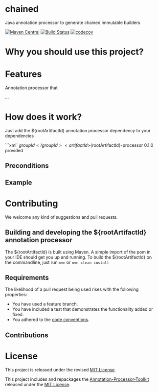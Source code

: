 # chained
Java annotation processor to generate chained immutable builders

[![Maven Central](https://maven-badges.herokuapp.com/maven-central/${groupId}/${rootArtifactId}/badge.svg)](https://maven-badges.herokuapp.com/maven-central/${groupId}/${rootArtifactId})
[![Build Status](https://travis-ci.org/toolisticon/${rootArtifactId}.svg?branch=master)](https://travis-ci.org/toolisticon/${rootArtifactId})
[![codecov](https://codecov.io/gh/toolisticon/${rootArtifactId}/branch/master/graph/badge.svg)](https://codecov.io/gh/toolisticon/${rootArtifactId})

# Why you should use this project?


# Features
Annotation processor that

...

# How does it work?

Just add the ${rootArtifactId} annotation processor dependency to your dependencies

```xml`
<dependencies>
    <!-- must be on provided scope since it is just needed at compile time -->
    <dependency>
        <groupId>${groupId}</groupId>
        <artifactId>${rootArtifactId}-processor</artifactId>
        <version>0.1.0</version>
        <scope>provided</scope>
    </dependency>
</dependencies>
``


## Preconditions

## Example
    
# Contributing

We welcome any kind of suggestions and pull requests.

## Building and developing the ${rootArtifactId} annotation processor

The ${rootArtifactId} is built using Maven.
A simple import of the pom in your IDE should get you up and running. To build the ${rootArtifactId} on the commandline, just run `mvn` or `mvn clean install`

## Requirements

The likelihood of a pull request being used rises with the following properties:

- You have used a feature branch.
- You have included a test that demonstrates the functionality added or fixed.
- You adhered to the [code conventions](http://www.oracle.com/technetwork/java/javase/documentation/codeconvtoc-136057.html).

## Contributions


# License

This project is released under the revised [MIT License](LICENSE).

This project includes and repackages the [Annotation-Processor-Toolkit](https://github.com/holisticon/annotation-processor-toolkit) released under the  [MIT License](/3rdPartyLicenses/annotation-processor-toolkit/LICENSE.txt).
